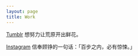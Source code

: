 ```yaml
---
layout: page
title: Work
---
```

[Tumblr](http://richorw.tumblr.com/) 想努力让荒原开出鲜花。

[Instagram](https://www.instagram.com/richorw/)  信奉顾铮的一句话：「百步之内，必有惊悚。」

